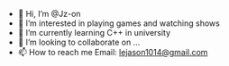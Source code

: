 - 👋 Hi, I’m @Jz-on
- 👀 I’m interested in playing games and watching shows
- 🌱 I’m currently learning C++ in university
- 💞️ I’m looking to collaborate on ...
- 📫 How to reach me Email: lejason1014@gmail.com

<!---
Jz-on/Jz-on is a ✨ special ✨ repository because its `README.md` (this file) appears on your GitHub profile.
You can click the Preview link to take a look at your changes.
--->
